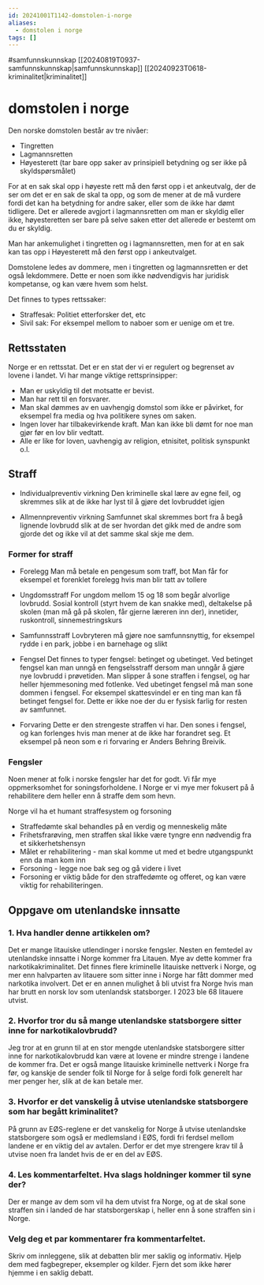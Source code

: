 ```yaml
---
id: 20241001T1142-domstolen-i-norge
aliases:
  - domstolen i norge
tags: []
---
```

#samfunnskunnskap [[20240819T0937-samfunnskunnskap|samfunnskunnskap]] [[20240923T0618-kriminalitet|kriminalitet]]
# domstolen i norge

Den norske domstolen består av tre nivåer:

- Tingretten
- Lagmannsretten
- Høyesterett (tar bare opp saker av prinsipiell betydning og ser ikke på skyldspørsmålet)

For at en sak skal opp i høyeste rett må den først opp i et ankeutvalg, der de ser om det er en sak de skal ta opp, og som de mener at de må vurdere fordi det kan ha betydning for andre saker, eller som de ikke har dømt tidligere. Det er allerede avgjort i lagmannsretten om man er skyldig eller ikke, høyesteretten ser bare på selve saken etter det allerede er bestemt om du er skyldig.

Man har ankemulighet i tingretten og i lagmannsretten, men for at en sak kan tas opp i Høyesterett må den først opp i ankeutvalget.

Domstolene ledes av dommere, men i tingretten og lagmannsretten er det også lekdommere. Dette er noen som ikke nødvendigvis har juridisk kompetanse, og kan være hvem som helst.

Det finnes to types rettssaker:

- Straffesak: Politiet etterforsker det, etc
- Sivil sak: For eksempel mellom to naboer som er uenige om et tre.

## Rettsstaten

Norge er en rettsstat. Det er en stat der vi er regulert og begrenset av lovene i landet. Vi har mange viktige rettsprinsipper:

- Man er uskyldig til det motsatte er bevist.
- Man har rett til en forsvarer.
- Man skal dømmes av en uavhengig domstol som ikke er påvirket, for eksempel fra media og hva politikere synes om saken.
- Ingen lover har tilbakevirkende kraft. Man kan ikke bli dømt for noe man gjør før en lov blir vedtatt.
- Alle er like for loven, uavhengig av religion, etnisitet, politisk synspunkt o.l.

## Straff

- Individualpreventiv virkning
  Den kriminelle skal lære av egne feil, og skremmes slik at de ikke har lyst til å gjøre det lovbruddet igjen

- Allmennpreventiv virkning
  Samfunnet skal skremmes bort fra å begå lignende lovbrudd slik at de ser hvordan det gikk med de andre som gjorde det og ikke vil at det samme skal skje me dem.

### Former for straff

- Forelegg
  Man må betale en pengesum som traff, bot
  Man får for eksempel et forenklet forelegg hvis man blir tatt av tollere

- Ungdomsstraff
  For ungdom mellom 15 og 18 som begår alvorlige lovbrudd. Sosial kontroll (styrt hvem de kan snakke med), deltakelse på skolen (man må gå på skolen, får gjerne læreren inn der), innetider, ruskontroll, sinnemestringskurs

- Samfunnsstraff
  Lovbryteren må gjøre noe samfunnsnyttig, for eksempel rydde i en park, jobbe i en barnehage og slikt

- Fengsel
  Det finnes to typer fengsel: betinget og ubetinget. Ved betinget fengsel kan man unngå en fengselsstraff dersom man unngår å gjøre nye lovbrudd i prøvetiden. Man slipper å sone straffen i fengsel, og har heller hjemmesoning med fotlenke. Ved ubetinget fengsel må man sone dommen i fengsel. For eksempel skattesvindel er en ting man kan få betinget fengsel for. Dette er ikke noe der du er fysisk farlig for resten av samfunnet.

- Forvaring
  Dette er den strengeste straffen vi har. Den sones i fengsel, og kan forlenges hvis man mener at de ikke har forandret seg. Et eksempel på neon som e ri forvaring er Anders Behring Breivik.

### Fengsler

Noen mener at folk i norske fengsler har det for godt. Vi får mye oppmerksomhet for soningsforholdene. I Norge er vi mye mer fokusert på å rehabilitere dem heller enn å straffe dem som hevn.

Norge vil ha et humant straffesystem og forsoning

- Straffedømte skal behandles på en verdig og menneskelig måte
- Frihetsfrarøving, men straffen skal likke være tyngre enn nødvendig fra et sikkerhetshensyn
- Målet er rehabilitering - man skal komme ut med et bedre utgangspunkt enn da man kom inn
- Forsoning - legge noe bak seg og gå videre i livet
- Forsoning er viktig både for den straffedømte og offeret, og kan være viktig for rehabiliteringen.

## Oppgave om utenlandske innsatte

### 1. Hva handler denne artikkelen om?

Det er mange litauiske utlendinger i norske fengsler. Nesten en femtedel av utenlandske innsatte i Norge kommer fra Litauen. Mye av dette kommer fra narkotikakriminalitet. Det finnes flere kriminelle litauiske nettverk i Norge, og mer enn halvparten av litauere som sitter inne i Norge har fått dommer med narkotika involvert. Det er en annen mulighet å bli utvist fra Norge hvis man har brutt en norsk lov som utenlandsk statsborger. I 2023 ble 68 litauere utvist.

### 2. Hvorfor tror du så mange utenlandske statsborgere sitter inne for narkotikalovbrudd?

Jeg tror at en grunn til at en stor mengde utenlandske statsborgere sitter inne for narkotikalovbrudd kan være at lovene er mindre strenge i landene de kommer fra. Det er også mange litauiske kriminelle nettverk i Norge fra før, og kanskje de sender folk til Norge for å selge fordi folk generelt har mer penger her, slik at de kan betale mer.

### 3. Hvorfor er det vanskelig å utvise utenlandske statsborgere som har begått kriminalitet?

På grunn av EØS-reglene er det vanskelig for Norge å utvise utenlandske statsborgere som også er medlemsland i EØS, fordi fri ferdsel mellom landene er en viktig del av avtalen. Derfor er det mye strengere krav til å utvise noen fra landet hvis de er en del av EØS.

### 4. Les kommentarfeltet. Hva slags holdninger kommer til syne der?

Der er mange av dem som vil ha dem utvist fra Norge, og at de skal sone straffen sin i landed de har statsborgerskap i, heller enn å sone straffen sin i Norge.

### Velg deg et par kommentarer fra kommentarfeltet.

Skriv om innleggene, slik at debatten blir mer saklig og informativ. Hjelp dem med fagbegreper, eksempler og kilder. Fjern det som ikke hører hjemme i en saklig debatt.
